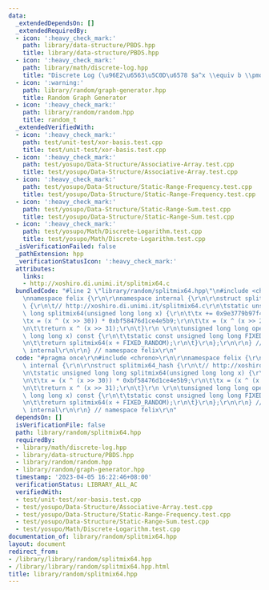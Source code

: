 ```yaml
---
data:
  _extendedDependsOn: []
  _extendedRequiredBy:
  - icon: ':heavy_check_mark:'
    path: library/data-structure/PBDS.hpp
    title: library/data-structure/PBDS.hpp
  - icon: ':heavy_check_mark:'
    path: library/math/discrete-log.hpp
    title: "Discrete Log (\u96E2\u6563\u5C0D\u6578 $a^x \\equiv b \\pmod m$)"
  - icon: ':warning:'
    path: library/random/graph-generator.hpp
    title: Random Graph Generator
  - icon: ':heavy_check_mark:'
    path: library/random/random.hpp
    title: random_t
  _extendedVerifiedWith:
  - icon: ':heavy_check_mark:'
    path: test/unit-test/xor-basis.test.cpp
    title: test/unit-test/xor-basis.test.cpp
  - icon: ':heavy_check_mark:'
    path: test/yosupo/Data-Structure/Associative-Array.test.cpp
    title: test/yosupo/Data-Structure/Associative-Array.test.cpp
  - icon: ':heavy_check_mark:'
    path: test/yosupo/Data-Structure/Static-Range-Frequency.test.cpp
    title: test/yosupo/Data-Structure/Static-Range-Frequency.test.cpp
  - icon: ':heavy_check_mark:'
    path: test/yosupo/Data-Structure/Static-Range-Sum.test.cpp
    title: test/yosupo/Data-Structure/Static-Range-Sum.test.cpp
  - icon: ':heavy_check_mark:'
    path: test/yosupo/Math/Discrete-Logarithm.test.cpp
    title: test/yosupo/Math/Discrete-Logarithm.test.cpp
  _isVerificationFailed: false
  _pathExtension: hpp
  _verificationStatusIcon: ':heavy_check_mark:'
  attributes:
    links:
    - http://xoshiro.di.unimi.it/splitmix64.c
  bundledCode: "#line 2 \"library/random/splitmix64.hpp\"\n#include <chrono>\r\n\r\
    \nnamespace felix {\r\n\r\nnamespace internal {\r\n\r\nstruct splitmix64_hash\
    \ {\r\n\t// http://xoshiro.di.unimi.it/splitmix64.c\r\n\tstatic unsigned long\
    \ long splitmix64(unsigned long long x) {\r\n\t\tx += 0x9e3779b97f4a7c15;\r\n\t\
    \tx = (x ^ (x >> 30)) * 0xbf58476d1ce4e5b9;\r\n\t\tx = (x ^ (x >> 27)) * 0x94d049bb133111eb;\r\
    \n\t\treturn x ^ (x >> 31);\r\n\t}\r\n \r\n\tunsigned long long operator()(unsigned\
    \ long long x) const {\r\n\t\tstatic const unsigned long long FIXED_RANDOM = std::chrono::steady_clock::now().time_since_epoch().count();\r\
    \n\t\treturn splitmix64(x + FIXED_RANDOM);\r\n\t}\r\n};\r\n\r\n} // namespace\
    \ internal\r\n\r\n} // namespace felix\r\n"
  code: "#pragma once\r\n#include <chrono>\r\n\r\nnamespace felix {\r\n\r\nnamespace\
    \ internal {\r\n\r\nstruct splitmix64_hash {\r\n\t// http://xoshiro.di.unimi.it/splitmix64.c\r\
    \n\tstatic unsigned long long splitmix64(unsigned long long x) {\r\n\t\tx += 0x9e3779b97f4a7c15;\r\
    \n\t\tx = (x ^ (x >> 30)) * 0xbf58476d1ce4e5b9;\r\n\t\tx = (x ^ (x >> 27)) * 0x94d049bb133111eb;\r\
    \n\t\treturn x ^ (x >> 31);\r\n\t}\r\n \r\n\tunsigned long long operator()(unsigned\
    \ long long x) const {\r\n\t\tstatic const unsigned long long FIXED_RANDOM = std::chrono::steady_clock::now().time_since_epoch().count();\r\
    \n\t\treturn splitmix64(x + FIXED_RANDOM);\r\n\t}\r\n};\r\n\r\n} // namespace\
    \ internal\r\n\r\n} // namespace felix\r\n"
  dependsOn: []
  isVerificationFile: false
  path: library/random/splitmix64.hpp
  requiredBy:
  - library/math/discrete-log.hpp
  - library/data-structure/PBDS.hpp
  - library/random/random.hpp
  - library/random/graph-generator.hpp
  timestamp: '2023-04-05 16:22:46+08:00'
  verificationStatus: LIBRARY_ALL_AC
  verifiedWith:
  - test/unit-test/xor-basis.test.cpp
  - test/yosupo/Data-Structure/Associative-Array.test.cpp
  - test/yosupo/Data-Structure/Static-Range-Frequency.test.cpp
  - test/yosupo/Data-Structure/Static-Range-Sum.test.cpp
  - test/yosupo/Math/Discrete-Logarithm.test.cpp
documentation_of: library/random/splitmix64.hpp
layout: document
redirect_from:
- /library/library/random/splitmix64.hpp
- /library/library/random/splitmix64.hpp.html
title: library/random/splitmix64.hpp
---
```

